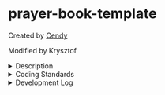 # prayer-book-template

Created by [Cendy](https://www.upwork.com/freelancers/~01b3ada479ef818cc7)

Modified by Krysztof

<details><summary>Description</summary>
<p>  

The draft of the SaintMaker PWA. Will eventually include a prayerbook, confession guide, habit tracker, Lectio Divina guide, and more.

</p>
</details>
<details><summary>Coding Standards</summary>
<p>  

1. Minimum supported screen size in the SaintMaker is 360px width. As per this article https://worship.agency/mobile-screen-sizes-for-2022-based-on-data-from-2021 that will cover approximately 73% of 2021 mobile users (and I assume an even higher percentage of 2022 mobile users).
2. Loading, please wait...

</p>
</details>
<details><summary>Development Log</summary>
<p>

12/10/22
-make the header and drawer reusable between pages
-start work on the habit tracker

12/17/22
-wrap up draft of habit tracker
-move habit data into indexdb
-fix editing behavior of habits
-add prayer book and habits to hamburger

1/3/23
-store at least 4 weeks worth of data per habit
-explore more readable way to push out old weeks
-add unit testing for utils via vitest

1/8/23
-convert individual habit blocks into a component
-store 4 weeks of habit data by default

Backlog
-ensure that past habit data (when a habit is made) is not marked in red
-figure out text truncation for habit titles
-handle habit editing locally instead of in state
-fix eslint linebreak system to work regardless of windows or linux
-filter prayer html when implementing import/export functionality
-decide on and implement coding standards
-determine PR standards and create github PR template 
</p>
</details>